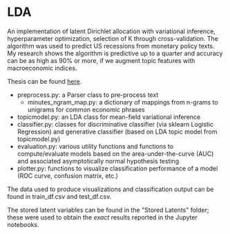# LDA

An implementation of latent Dirichlet allocation with variational inference, hyperparameter optimization, selection of K through cross-validation. The algorithm was used to predict US recessions from monetary policy texts. My research shows the algorithm is predictive up to a quarter and accuracy can be as high as 90% or more, if we augment topic features with macroeconomic indices.

Thesis can be found [here](https://dkn22.github.io/ds/thesis.pdf).


- preprocess.py: a Parser class to pre-process text
  - minutes_ngram_map.py: a dictionary of mappings from n-grams to unigrams for common economic phrases
- topicmodel.py: an LDA class for mean-field variational inference
- classifier.py: classes for discriminative classifier (via sklearn Logistic Regression) and generative classifier (based on LDA topic model from topicmodel.py)
- evaluation.py: various utility functions and functions to compute/evaluate models based on the area-under-the-curve (AUC) and associated asymptotically normal hypothesis testing
- plotter.py: functions to visualize classification performance of a model (ROC curve, confusion matrix, etc.)



The data used to produce visualizations and classification output can be found in train_df.csv and test_df.csv. 



The stored latent variables can be found in the "Stored Latents" folder; these were used to obtain the *exact* results reported in the Jupyter notebooks.
